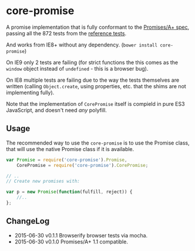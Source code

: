 # core-promise

A promise implementation that is fully conformant to the [Promises/A+ spec](https://github.com/promises-aplus/promises-spec),
passing all the 872 tests from the [reference tests](https://github.com/promises-aplus/promises-tests).


And works from IE8+ without any dependency. (`bower install core-promise`)


On IE9 only 2 tests are failing (for strict functions the this comes as the `window` object
instead of `undefined` - this is a browser bug).


On IE8 multiple tests are failing due to the way the tests themselves are written
(calling `Object.create`, using properties, etc. that the shims are not implementing fully).


Note that the implementation of `CorePromise` itself is compield in pure ES3 JavaScript, and doesn't need
*any* polyfill.

## Usage

The recommended way to use the `core-promise` is to use the Promise class, that
will use the native Promise class if it is available.

```javascript
var Promise = require('core-promise').Promise,
    CorePromise = require('core-promise').CorePromise;

// ..
// Create new promises with:

var p = new Promise(function(fulfill, reject)) {
    //..
};
```

## ChangeLog

* 2015-06-30 v0.1.1 Browserify browser tests via mocha.
* 2015-06-30 v0.1.0 Promises/A+ 1.1 compatible.
